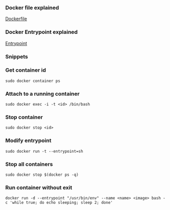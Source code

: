 ### Docker file explained
[Dockerfile](https://docs.docker.com/engine/reference/builder/)
### Docker Entrypoint explained
[Entrypoint](https://medium.com/the-code-review/how-to-use-entrypoint-with-docker-and-docker-compose-1c2062aa17a2)

### Snippets

### Get container id
```
sudo docker container ps
```
### Attach to a running container
```
sudo docker exec -i -t <id> /bin/bash
```
### Stop container
```
sudo docker stop <id>
```
### Modify entrypoint
```
sudo docker run -t --entrypoint=sh
```
### Stop all containers
```
sudo docker stop $(docker ps -q)
```

### Run container without exit
```
docker run -d --entrypoint "/usr/bin/env" --name <name> <image> bash -c 'while true; do echo sleeping; sleep 2; done'
```


